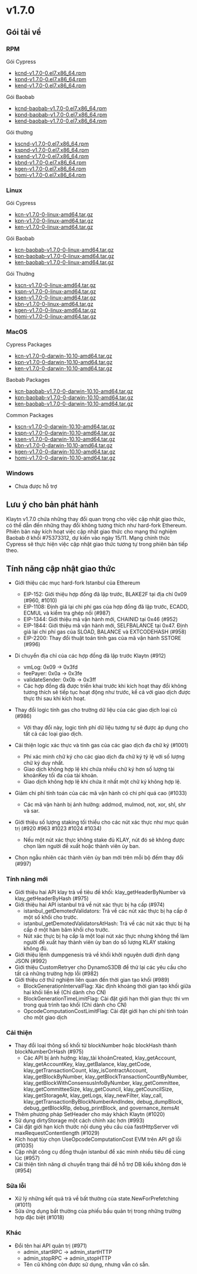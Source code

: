 # v1.7.0

## Gói tải về <a id="package-downloads"></a>

### RPM <a id="rpm"></a>

Gói Cypress

- [kcnd-v1.7.0-0.el7.x86_64.rpm](https://packages.klaytn.net/klaytn/v1.7.0/kcnd-v1.7.0-0.el7.x86_64.rpm)
- [kpnd-v1.7.0-0.el7.x86_64.rpm](https://packages.klaytn.net/klaytn/v1.7.0/kpnd-v1.7.0-0.el7.x86_64.rpm)
- [kend-v1.7.0-0.el7.x86_64.rpm](https://packages.klaytn.net/klaytn/v1.7.0/kend-v1.7.0-0.el7.x86_64.rpm)

Gói Baobab

- [kcnd-baobab-v1.7.0-0.el7.x86_64.rpm](https://packages.klaytn.net/klaytn/v1.7.0/kcnd-baobab-v1.7.0-0.el7.x86_64.rpm)
- [kpnd-baobab-v1.7.0-0.el7.x86_64.rpm](https://packages.klaytn.net/klaytn/v1.7.0/kpnd-baobab-v1.7.0-0.el7.x86_64.rpm)
- [kend-baobab-v1.7.0-0.el7.x86_64.rpm](https://packages.klaytn.net/klaytn/v1.7.0/kend-baobab-v1.7.0-0.el7.x86_64.rpm)

Gói thường

- [kscnd-v1.7.0-0.el7.x86_64.rpm](https://packages.klaytn.net/klaytn/v1.7.0/kscnd-v1.7.0-0.el7.x86_64.rpm)
- [kspnd-v1.7.0-0.el7.x86_64.rpm](https://packages.klaytn.net/klaytn/v1.7.0/kspnd-v1.7.0-0.el7.x86_64.rpm)
- [ksend-v1.7.0-0.el7.x86_64.rpm](https://packages.klaytn.net/klaytn/v1.7.0/ksend-v1.7.0-0.el7.x86_64.rpm)
- [kbnd-v1.7.0-0.el7.x86_64.rpm](https://packages.klaytn.net/klaytn/v1.7.0/kbnd-v1.7.0-0.el7.x86_64.rpm)
- [kgen-v1.7.0-0.el7.x86_64.rpm](https://packages.klaytn.net/klaytn/v1.7.0/kgen-v1.7.0-0.el7.x86_64.rpm)
- [homi-v1.7.0-0.el7.x86_64.rpm](https://packages.klaytn.net/klaytn/v1.7.0/homi-v1.7.0-0.el7.x86_64.rpm)

### Linux <a id="linux"></a>

Gói Cypress

- [kcn-v1.7.0-0-linux-amd64.tar.gz](https://packages.klaytn.net/klaytn/v1.7.0/kcn-v1.7.0-0-linux-amd64.tar.gz)
- [kpn-v1.7.0-0-linux-amd64.tar.gz](https://packages.klaytn.net/klaytn/v1.7.0/kpn-v1.7.0-0-linux-amd64.tar.gz)
- [ken-v1.7.0-0-linux-amd64.tar.gz](https://packages.klaytn.net/klaytn/v1.7.0/ken-v1.7.0-0-linux-amd64.tar.gz)

Gói Baobab

- [kcn-baobab-v1.7.0-0-linux-amd64.tar.gz](https://packages.klaytn.net/klaytn/v1.7.0/kcn-baobab-v1.7.0-0-linux-amd64.tar.gz)
- [kpn-baobab-v1.7.0-0-linux-amd64.tar.gz](https://packages.klaytn.net/klaytn/v1.7.0/kpn-baobab-v1.7.0-0-linux-amd64.tar.gz)
- [ken-baobab-v1.7.0-0-linux-amd64.tar.gz](https://packages.klaytn.net/klaytn/v1.7.0/ken-baobab-v1.7.0-0-linux-amd64.tar.gz)

Gói Thường

- [kscn-v1.7.0-0-linux-amd64.tar.gz](https://packages.klaytn.net/klaytn/v1.7.0/kscn-v1.7.0-0-linux-amd64.tar.gz)
- [kspn-v1.7.0-0-linux-amd64.tar.gz](https://packages.klaytn.net/klaytn/v1.7.0/kspn-v1.7.0-0-linux-amd64.tar.gz)
- [ksen-v1.7.0-0-linux-amd64.tar.gz](https://packages.klaytn.net/klaytn/v1.7.0/ksen-v1.7.0-0-linux-amd64.tar.gz)
- [kbn-v1.7.0-0-linux-amd64.tar.gz](https://packages.klaytn.net/klaytn/v1.7.0/kbn-v1.7.0-0-linux-amd64.tar.gz)
- [kgen-v1.7.0-0-linux-amd64.tar.gz](https://packages.klaytn.net/klaytn/v1.7.0/kgen-v1.7.0-0-linux-amd64.tar.gz)
- [homi-v1.7.0-0-linux-amd64.tar.gz](https://packages.klaytn.net/klaytn/v1.7.0/homi-v1.7.0-0-linux-amd64.tar.gz)

### MacOS <a id="macos"></a>

Cypress Packages

- [kcn-v1.7.0-0-darwin-10.10-amd64.tar.gz](https://packages.klaytn.net/klaytn/v1.7.0/kcn-v1.7.0-0-darwin-10.10-amd64.tar.gz)
- [kpn-v1.7.0-0-darwin-10.10-amd64.tar.gz](https://packages.klaytn.net/klaytn/v1.7.0/kpn-v1.7.0-0-darwin-10.10-amd64.tar.gz)
- [ken-v1.7.0-0-darwin-10.10-amd64.tar.gz](https://packages.klaytn.net/klaytn/v1.7.0/ken-v1.7.0-0-darwin-10.10-amd64.tar.gz)

Baobab Packages

- [kcn-baobab-v1.7.0-0-darwin-10.10-amd64.tar.gz](https://packages.klaytn.net/klaytn/v1.7.0/kcn-baobab-v1.7.0-0-darwin-10.10-amd64.tar.gz)
- [kpn-baobab-v1.7.0-0-darwin-10.10-amd64.tar.gz](https://packages.klaytn.net/klaytn/v1.7.0/kpn-baobab-v1.7.0-0-darwin-10.10-amd64.tar.gz)
- [ken-baobab-v1.7.0-0-darwin-10.10-amd64.tar.gz](https://packages.klaytn.net/klaytn/v1.7.0/ken-baobab-v1.7.0-0-darwin-10.10-amd64.tar.gz)

Common Packages

- [kscn-v1.7.0-0-darwin-10.10-amd64.tar.gz](https://packages.klaytn.net/klaytn/v1.7.0/kscn-v1.7.0-0-darwin-10.10-amd64.tar.gz)
- [kspn-v1.7.0-0-darwin-10.10-amd64.tar.gz](https://packages.klaytn.net/klaytn/v1.7.0/kspn-v1.7.0-0-darwin-10.10-amd64.tar.gz)
- [ksen-v1.7.0-0-darwin-10.10-amd64.tar.gz](https://packages.klaytn.net/klaytn/v1.7.0/ksen-v1.7.0-0-darwin-10.10-amd64.tar.gz)
- [kbn-v1.7.0-0-darwin-10.10-amd64.tar.gz](https://packages.klaytn.net/klaytn/v1.7.0/kbn-v1.7.0-0-darwin-10.10-amd64.tar.gz)
- [kgen-v1.7.0-0-darwin-10.10-amd64.tar.gz](https://packages.klaytn.net/klaytn/v1.7.0/kgen-v1.7.0-0-darwin-10.10-amd64.tar.gz)
- [homi-v1.7.0-0-darwin-10.10-amd64.tar.gz](https://packages.klaytn.net/klaytn/v1.7.0/homi-v1.7.0-0-darwin-10.10-amd64.tar.gz)

### Windows <a id="windows"></a>

- Chưa được hỗ trợ

## Lưu ý cho bản phát hành <a id="release-notes"></a>

Klaytn v1.7.0 chứa những thay đổi quan trọng cho việc cập nhật giao thức, có thể dẫn đến những thay đổi không tương thích như hard-fork Ethereum.
Phiên bản này kích hoạt việc cập nhật giao thức cho mạng thử nghiệm Baobab ở khối #75373312, dự kiến vào ngày 15/11. Mạng chính thức Cypress sẽ thực hiện việc cập nhật giao thức tương tự trong phiên bản tiếp theo.

## Tính năng cập nhật giao thức

- Giới thiệu các mục hard-fork Istanbul của Ethereum
  - EIP-152: Giới thiệu hợp đồng đã lập trước, BLAKE2F tại địa chỉ 0x09 (#960, #1010)
  - EIP-1108: Định giá lại chi phí gas của hợp đồng đã lập trước, ECADD, ECMUL và kiểm tra ghép nối (#987)
  - EIP-1344: Giới thiệu mã vận hành mới, CHAINID tại 0x46 (#952)
  - EIP-1844: Giới thiệu mã vận hành mới, SELFBALANCE tại 0x47. Định giá lại chi phí gas của SLOAD, BALANCE và EXTCODEHASH (#958)
  - EIP-2200: Thay đổi thuật toán tính gas của mã vận hành SSTORE (#996)

- Di chuyển địa chỉ của các hợp đồng đã lập trước Klaytn (#912)
  - vmLog: 0x09 → 0x3fd
  - feePayer: 0x0a → 0x3fe
  - validateSender: 0x0b → 0x3ff
  - Các hợp đồng đã được triển khai trước khi kích hoạt thay đổi không tương thích sẽ tiếp tục hoạt động như trước, kể cả với giao dịch được thực thi sau khi kích hoạt.

- Thay đổi logic tính gas cho trường dữ liệu của các giao dịch loại cũ (#986)
  - Với thay đổi này, logic tính phí dữ liệu tương tự sẽ được áp dụng cho tất cả các loại giao dịch.

- Cải thiện logic xác thực và tính gas của các giao dịch đa chữ ký (#1001)
  - Phí xác minh chữ ký cho các giao dịch đa chữ ký tỷ lệ với số lượng chữ ký duy nhất.
  - Giao dịch không hợp lệ khi chứa nhiều chữ ký hơn số lượng tài khoảnKey tối đa của tài khoản.
  - Giao dịch không hợp lệ khi chứa ít nhất một chữ ký không hợp lệ.

- Giảm chi phí tính toán của các mã vận hành có chi phí quá cao (#1033)
  - Các mã vận hành bị ảnh hưởng: addmod, mulmod, not, xor, shl, shr và sar.

- Giới thiệu số lượng staking tối thiểu cho các nút xác thực như mục quản trị (#920 #963 #1023 #1024 #1034)
  - Nếu một nút xác thực không stake đủ KLAY, nút đó sẽ không được chọn làm người đề xuất hoặc thành viên ủy ban.

- Chọn ngẫu nhiên các thành viên ủy ban mới trên mỗi bộ đếm thay đổi (#997)

### Tính năng mới

- Giới thiệu hai API klay trả về tiêu đề khối: klay_getHeaderByNumber và klay_getHeaderByHash (#975)
- Giới thiệu hai API istanbul trả về nút xác thực bị hạ cấp (#974)
  - istanbul_getDemotedValidators: Trả về các nút xác thực bị hạ cấp ở một số khối cho trước.
  - istanbul_getDemotedValidatorsAtHash: Trả về các nút xác thực bị hạ cấp ở một hàm băm khối cho trước.
  - Nút xác thực bị hạ cấp là một loại nút xác thực nhưng không thể làm người đề xuất hay thành viên ủy ban do số lượng KLAY staking không đủ.
- Giới thiệu lệnh dumpgenesis trả về khối khởi nguyên dưới định dạng JSON (#992)
- Giới thiệu CustomRetryer cho DynamoS3DB để thử lại các yêu cầu cho tất cả những trường hợp lỗi (#982)
- Giới thiệu cờ thử nghiệm liên quan đến thời gian tạo khối (#989)
  - BlockGenerationIntervalFlag: Xác định khoảng thời gian tạo khối giữa hai khối liền kề (Chỉ dành cho CN)
  - BlockGenerationTimeLimitFlag: Cài đặt giới hạn thời gian thực thi vm trong quá trình tạo khối (Chỉ dành cho CN)
  - OpcodeComputationCostLimitFlag: Cài đặt giới hạn chi phí tính toán cho một giao dịch

### Cải thiện

- Thay đổi loại thông số khối từ blockNumber hoặc blockHash thành blockNumberOrHash (#975)
  - Các API bị ảnh hưởng: klay_tài khoảnCreated, klay_getAccount, klay_getAccountKey, klay_getBalance, klay_getCode, klay_getTransactionCount, klay_isContractAccount, klay_getBlockByNumber, klay_getBlockTransactionCountByNumber, klay_getBlockWithConsensusInfoByNumber, klay_getCommittee, klay_getCommitteeSize, klay_getCouncil, klay_getCouncilSize, klay_getStorageAt, klay_getLogs, klay_newFilter, klay_call, klay_getTransactionByBlockNumberAndIndex, debug_dumpBlock, debug_getBlockRlp, debug_printBlock, and governance_itemsAt
- Thêm phương pháp SetHeader cho máy khách Klaytn (#1020)
- Sử dụng dirtyStorage một cách chính xác hơn (#993)
- Cài đặt giới hạn kích thước nội dung yêu cầu của fastHttpServer với maxRequestContentlength (#1029)
- Kích hoạt tùy chọn UseOpcodeComputationCost EVM trên API gỡ lỗi (#1035)
- Cập nhật công cụ đồng thuận istanbul để xác minh nhiều tiêu đề cùng lúc (#957)
- Cải thiện tính năng di chuyển trạng thái để hỗ trợ DB kiểu không đơn lẻ (#954)

### Sửa lỗi

- Xử lý những kết quả trả về bất thường của state.NewForPrefetching (#1011)
- Sửa ứng dụng bất thường của phiếu bầu quản trị trong những trường hợp đặc biệt (#1018)

### Khác

- Đổi tên hai API quản trị (#971)
  - admin_startRPC → admin_startHTTP
  - admin_stopRPC → admin_stopHTTP
  - Tên cũ không còn được sử dụng, nhưng vẫn có sẵn.
